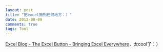```yaml
---
layout: post
title: "把excel搬到任何地方：）"
date: 2012-08-09
comments: true
tags: Tool
---
```

<a href="http://blogs.office.com/b/microsoft-excel/archive/2012/08/02/the-excel-button-bringing-excel-everywhere.aspx">Excel Blog - The Excel Button - Bringing Excel Everywhere</a>，太cool了：）<br /><blockquote></blockquote>
